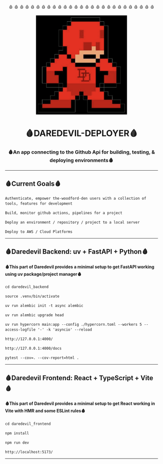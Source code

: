 <div display="flex">
  <p align="center" flex="1">🩸 🩸 🩸 🩸 🩸 🩸 🩸 🩸 🩸 🩸 🩸 🩸 🩸 🩸 🩸 🩸 🩸 🩸 🩸 🩸 🩸 🩸 🩸 🩸 🩸 🩸 🩸 </p>
</div>
<p align="center" flex="1">
  <a href="https://github.com/the-woodford-den/daredevil-deployer">
    <img src="https://raw.githubusercontent.com/the-woodford-den/daredevil-deployer/main/daredevil_frontend/src/assets/ddevil-pixel.png?raw=true" alt="Pixel Daredevil" width="300" />
  </a>
</p>

<h1 align="center">🩸DAREDEVIL-DEPLOYER🩸</h1>
<h3 align="center">🩸An app connecting to the Github Api for building, testing, & deploying environments🩸</h3>

---

<h2 align="left">🩸Current Goals🩸</h2>

<p><code>Authenticate, empower the-woodford-den users with a collection of tools, features for development</code></p>
<p><code>Build, monitor github actions, pipelines for a project</code></p>
<p><code>Deploy an environment / repository / project to a local server</code></p>
<p><code>Deploy to AWS / Cloud Platforms</code></p>


---

<h2 align="left">🩸Daredevil Backend: uv + FastAPI + Python🩸</h2>
<h4 align="left">🩸This part of Daredevil provides a minimal setup to get FastAPI working using uv package/project manager🩸</h4>

<p><code>cd daredevil_backend</code></p>
<p><code>source .venv/bin/activate</code></p>
<p><code>uv run alembic init -t async alembic</code></p>
<p><code>uv run alembic upgrade head</code></p>
<p><code>uv run hypercorn main:app --config ./hypercorn.toml --workers 5 --access-logfile '-' -k 'asyncio' --reload</code></p>
<p><code>http://127.0.0.1:4000/</code></p>
<p><code>http://127.0.0.1:4000/docs</code></p>
<p><code>pytest --cov=. --cov-report=html .</code></p>

---

<h2 align="left">🩸Daredevil Frontend: React + TypeScript + Vite🩸</h2>
<h4 align="left">🩸This part of Daredevil provides a minimal setup to get React working in Vite with HMR and some ESLint rules🩸</h4>

<p><code>cd daredevil_frontend</code></p>
<p><code>npm install</code></p>
<p><code>npm run dev</code></p>
<p><code>http://localhost:5173/</code></p>

---

